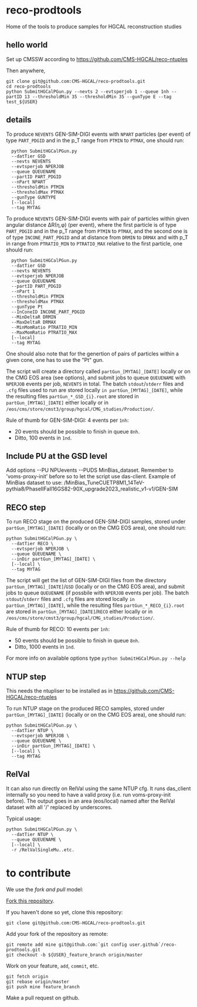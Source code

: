 # reco-prodtools
Home of the tools to produce samples for HGCAL reconstruction studies

## hello world

Set up CMSSW according to https://github.com/CMS-HGCAL/reco-ntuples

Then anywhere,
```
git clone git@github.com:CMS-HGCAL/reco-prodtools.git
cd reco-prodtools
python SubmitHGCalPGun.py --nevts 2 --evtsperjob 1 --queue 1nh --partID 13 --thresholdMin 35 --thresholdMin 35 --gunType E --tag test_${USER}
```

## details

To produce `NEVENTS` GEN-SIM-DIGI events with `NPART` particles (per event) of type `PART_PDGID` and in the p_T range from `PTMIN` to `PTMAX`, one should run:
```
  python SubmitHGCalPGun.py
  --datTier GSD
  --nevts NEVENTS
  --evtsperjob NPERJOB
  --queue QUEUENAME
  --partID PART_PDGID
  --nPart NPART
  --thresholdMin PTMIN
  --thresholdMax PTMAX
  --gunType GUNTYPE
  [--local]
  --tag MYTAG
```
To produce `NEVENTS` GEN-SIM-DIGI events with pair of particles within given angular distance ΔR(η,φ) (per event), where the first particle is of type `PART_PDGID` and in the p_T range from `PTMIN` to `PTMAX`, and the second one is of type `INCONE_PART_PDGID` and at distance from `DRMIN` to `DRMAX` and with p_T in range from `PTRATIO_MIN` to `PTRATIO_MAX` relative to the first particle, one should run:
```
  python SubmitHGCalPGun.py
  --datTier GSD
  --nevts NEVENTS
  --evtsperjob NPERJOB
  --queue QUEUENAME
  --partID PART_PDGID
  --nPart 1
  --thresholdMin PTMIN
  --thresholdMax PTMAX
  --gunType Pt
  --InConeID INCONE_PART_PDGID
  --MinDeltaR DRMIN
  --MaxDeltaR DRMAX
  --MinMomRatio PTRATIO_MIN
  --MaxMomRatio PTRATIO_MAX
  [--local]
  --tag MYTAG
```
One should also note that for the genertion of pairs of particles within a given cone, one has to use the "Pt" gun.

The script will create a directory called `partGun_[MYTAG]_[DATE]` locally or on the CMG EOS area (see options), and submit jobs to queue `QUEUENAME` with `NPERJOB` events per job,
`NEVENTS` in total.
The batch `stdout`/`stderr` files and `.cfg` files used to run
are stored locally `in partGun_[MYTAG]_[DATE]`, while the resulting files `partGun_*_GSD_{i}.root` are stored in `partGun_[MYTAG]_[DATE]` either locally or in  `/eos/cms/store/cmst3/group/hgcal/CMG_studies/Production/`.

Rule of thumb for GEN-SIM-DIGI: 4 events per `1nh`:
 * 20 events should be possible to finish in queue `8nh`.
 * Ditto, 100 events in `1nd`.
 
## Include PU at the GSD level
Add options --PU NPUevents --PUDS MinBias_dataset. Remember to 'voms-proxy-init' before so to let the script use das-client. 
Example of MinBias dataset to use: /MinBias_TuneCUETP8M1_14TeV-pythia8/PhaseIIFall16GS82-90X_upgrade2023_realistic_v1-v1/GEN-SIM


## RECO step

To run RECO stage on the produced GEN-SIM-DIGI samples, stored under `partGun_[MYTAG]_[DATE]` (locally or on the CMG EOS area), one should run:
```
python SubmitHGCalPGun.py \
  --datTier RECO \
  --evtsperjob NPERJOB \
  --queue QUEUENAME \
  --inDir partGun_[MYTAG]_[DATE] \
  [--local] \
  --tag MYTAG
```

The script will get the list of GEN-SIM-DIGI files from the directory `partGun_[MYTAG]_[DATE]`/`GSD` (locally or on the CMG EOS area), and submit jobs to queue `QUEUENAME` (if possbile with `NPERJOB` events per job).
The batch `stdout`/`stderr` files and `.cfg` files are stored locally `in partGun_[MYTAG]_[DATE]`, while the resulting files `partGun_*_RECO_{i}.root` are stored in `partGun_[MYTAG]_[DATE]`/`RECO` either locally or in  `/eos/cms/store/cmst3/group/hgcal/CMG_studies/Production/`.

Rule of thumb for RECO: 10 events per `1nh`:
* 50 events should be possible to finish in queue `8nh`.
* Ditto, 1000 events in `1nd`.


For more info on available options type `python SubmitHGCalPGun.py --help`

## NTUP step

This needs the ntupliser to be installed as in https://github.com/CMS-HGCAL/reco-ntuples

To run NTUP stage on the produced RECO samples, stored under `partGun_[MYTAG]_[DATE]` (locally or on the CMG EOS area), one should run:
```
python SubmitHGCalPGun.py \
  --datTier NTUP \
  --evtsperjob NPERJOB \
  --queue QUEUENAME \
  --inDir partGun_[MYTAG]_[DATE] \
  [--local] \
  --tag MYTAG
```
## RelVal

It can also run directly on RelVal using the same NTUP cfg. It runs das_client internally so you need to have a valid proxy (i.e. run voms-proxy-init before). The output goes in an area (eos/local) named after the RelVal dataset with all '/' replaced by underscores.

Typical usage:
```
python SubmitHGCalPGun.py \
  --datTier NTUP \
  --queue QUEUENAME \
  [--local] \
  -r /RelValSingleMu..etc.
```


# to contribute

We use the _fork and pull_ model:

[Fork this repository](https://github.com/CMS-HGCAL/reco-prodtools/fork).

If you haven't done so yet, clone this repository:
```
git clone git@github.com:CMS-HGCAL/reco-prodtools.git
```
Add your fork of the repository as remote:
```
git remote add mine git@github.com:`git config user.github`/reco-prodtools.git
git checkout -b ${USER}_feature_branch origin/master
```
Work on your feature, `add`, `commit`, etc.
```
git fetch origin
git rebase origin/master
git push mine feature_branch
```

 Make a pull request on github.
